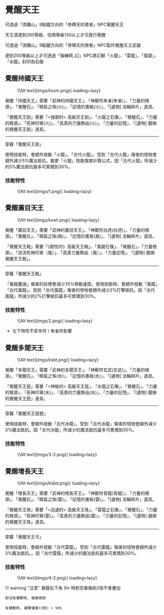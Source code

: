 # 覺醒天王

可透過「須彌山」9點鐘方向的「帝釋天的使者」NPC覺醒天王

天王須達到260等級、信用等級130以上才可進行覺醒

可透過「須彌山」9點鐘方向的「帝釋天的使者」NPC製作覺醒天王武器

達到200等級以上才可透過「操練師_幻」NPC將幻獸「火龍」、「雷龍」、「風龍」、「水龍」封印為石像

## 覺醒持國天王

<figure markdown>
![Alt text](imgs/ksvm.png){ loading=lazy}
</figure>

覺醒「持國天王」需要「武神的持國天王」、「神獸符朱雀(朱雀)」、「力量的根源」、「覺醒石」、「精氣之珠(火)」、「記憶的書板(火)」、「[遺物] 法輪碎片」道具。

「覺醒天王劍」需要「<強韌的> 高級天王劍」、「火龍之石像」、「覺醒石」、「力量的根源」、「死神印章(火)」、「高貴的力量飾品(火)」、「力量的記憶」、「[遺物] 磨損的覺醒天王劍」道具。

---

穿戴「覺醒天王劍」

使用技能時，會額外發動「火龍」、「古代火龍」，受到「古代火龍」傷害的怪物會額外減少5%魔法抵抗。變更「火龍」技能傷害計算公式，因「古代火龍」所減少的5%魔法抵抗最多可累積到30%。

### 技能特性

<figure markdown>
![Alt text](imgs/1.png){ loading=lazy}
</figure>


## 覺醒廣目天王

<figure markdown>
![Alt text](imgs/kswt.png){ loading=lazy}
</figure>

覺醒「廣目天王」需要「武神的廣目天王」、「神獸符白虎(白虎)」、「力量的根源」、「覺醒石」、「精氣之珠(風)」、「記憶的書板(風)」、「[遺物] 法輪碎片」道具。

「覺醒天王戟」需要「《韌性的》高級天王戟」、「風龍石像」、「覺醒石」、「力量根源」、「逆流死神印章（風）」、「高貴力量飾品（風）」、「力量記憶」、「[遺物] 磨損覺醒天王戟」。

---

穿戴「覺醒天王戟」

「風極盡滅」傷害的目標會減少35%移動速度。使用技能時，會額外發動「風龍」「古代風龍」，受到「古代風龍」傷害的怪物會額外減少2%打擊抵抗。因「古代風龍」所減少的2%打擊抵抗最多可累積到30%。

### 技能特性

<figure markdown>
![Alt text](imgs/2.png){ loading=lazy}
</figure>


* 左下特性不受羊符 / 朱雀符影響


## 覺醒多聞天王

<figure markdown>
![Alt text](imgs/ksbt.png){ loading=lazy}
</figure>

覺醒「多聞天王」需要「武神的多聞天王」、「神獸符玄武(玄武)」、「力量的根源」、「覺醒石」、「精氣之珠(水)」、「記憶的書板(水)」、「[遺物] 法輪碎片」道具。

「覺醒天王琵」需要「<神秘的> 高級天王琵」、「水龍之石像」、「覺醒石」、「力量的根源」、「死神印章(水)」、「高貴的力量飾品(水)」、「力量的記憶」、「[遺物] 磨損的覺醒天王琵」道具。

---

穿戴「覺醒天王琵琶」

使用技能時，會額外發動「古代冰龍」，受到「古代冰龍」傷害的怪物會額外減少3%魔法抵抗。​因「古代冰龍」所減少的魔法抵抗最多可累積到30%。

### 技能特性

<figure markdown>
![Alt text](imgs/3-2.png){ loading=lazy}
</figure>

## 覺醒增長天王

<figure markdown>
![Alt text](imgs/ksbd.png){ loading=lazy}
</figure>

覺醒「增長天王」需要「武神的增長天王」、「神獸符青龍(青龍)」、「力量的根源」、「覺醒石」、「精氣之珠(雷)」、「記憶的書板(雷)」、「[遺物] 法輪碎片」道具。

「覺醒天王珠」需要「<迅速的> 高級天王珠」、「雷龍之石像」、「覺醒石」、「力量的根源」、「死神印章(雷)」、「高貴的力量飾品(雷)」、「力量的記憶」、「[遺物] 磨損的覺醒天王珠」道具。

---

穿戴「覺醒天王弓」

使用技能時，會額外發動「古代雷龍」，受到「古代雷龍」傷害的怪物會額外減少3%魔法抵抗。。因「古代雷龍」所減少的魔法抵抗最多可累積到30%。

### 技能特性

<figure markdown>
![Alt text](imgs/4-2.png){ loading=lazy}
</figure>

!!! warning "注意"
    覺龍右下角 5lv 時對空暴傷和2倍不會疊加

    即沒有爆擊時, 傷害兩倍

    有爆擊時, 暴擊傷害(3倍) + 50%